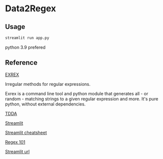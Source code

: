 # Data2Regex

## Usage

```python
streamlit run app.py
```

python 3.9 prefered

## Reference

[EXREX](https://github.com/asciimoo/exrex)

Irregular methods for regular expressions.

Exrex is a command line tool and python module that generates all - or random - matching strings to a given regular expression and more. It's pure python, without external dependencies.

[TDDA](https://github.com/tdda/tdda)

[Streamlit](https://github.com/streamlit/streamlit)

[Streamlit cheatsheet](https://cheat-sheet.streamlit.app/#display-data)

[Regex 101](https://regex101.com/)

[Streamlit url](https://regexapp-er6hereoutmwzv7xk8vbvk.streamlit.app/)
